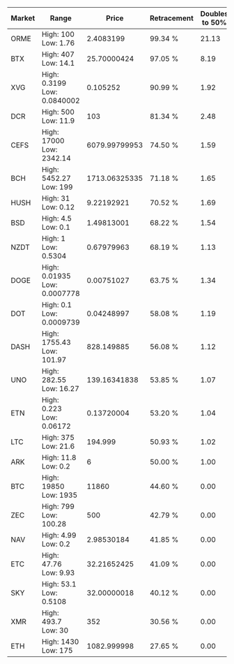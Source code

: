 | Market | Range | Price| Retracement | Doubles to 50% |
| --- | --- | --- | --- | --- |
| ORME | High: 100<br />Low: 1.76 | 2.4083199 | 99.34 % | 21.13 |
| BTX | High: 407<br />Low: 14.1 | 25.70000424 | 97.05 % | 8.19 |
| XVG | High: 0.3199<br />Low: 0.0840002 | 0.105252 | 90.99 % | 1.92 |
| DCR | High: 500<br />Low: 11.9 | 103 | 81.34 % | 2.48 |
| CEFS | High: 17000<br />Low: 2342.14 | 6079.99799953 | 74.50 % | 1.59 |
| BCH | High: 5452.27<br />Low: 199 | 1713.06325335 | 71.18 % | 1.65 |
| HUSH | High: 31<br />Low: 0.12 | 9.22192921 | 70.52 % | 1.69 |
| BSD | High: 4.5<br />Low: 0.1 | 1.49813001 | 68.22 % | 1.54 |
| NZDT | High: 1<br />Low: 0.5304 | 0.67979963 | 68.19 % | 1.13 |
| DOGE | High: 0.01935<br />Low: 0.0007778 | 0.00751027 | 63.75 % | 1.34 |
| DOT | High: 0.1<br />Low: 0.0009739 | 0.04248997 | 58.08 % | 1.19 |
| DASH | High: 1755.43<br />Low: 101.97 | 828.149885 | 56.08 % | 1.12 |
| UNO | High: 282.55<br />Low: 16.27 | 139.16341838 | 53.85 % | 1.07 |
| ETN | High: 0.223<br />Low: 0.06172 | 0.13720004 | 53.20 % | 1.04 |
| LTC | High: 375<br />Low: 21.6 | 194.999 | 50.93 % | 1.02 |
| ARK | High: 11.8<br />Low: 0.2 | 6 | 50.00 % | 1.00 |
| BTC | High: 19850<br />Low: 1935 | 11860 | 44.60 % | 0.00 |
| ZEC | High: 799<br />Low: 100.28 | 500 | 42.79 % | 0.00 |
| NAV | High: 4.99<br />Low: 0.2 | 2.98530184 | 41.85 % | 0.00 |
| ETC | High: 47.76<br />Low: 9.93 | 32.21652425 | 41.09 % | 0.00 |
| SKY | High: 53.1<br />Low: 0.5108 | 32.00000018 | 40.12 % | 0.00 |
| XMR | High: 493.7<br />Low: 30 | 352 | 30.56 % | 0.00 |
| ETH | High: 1430<br />Low: 175 | 1082.999998 | 27.65 % | 0.00 |
